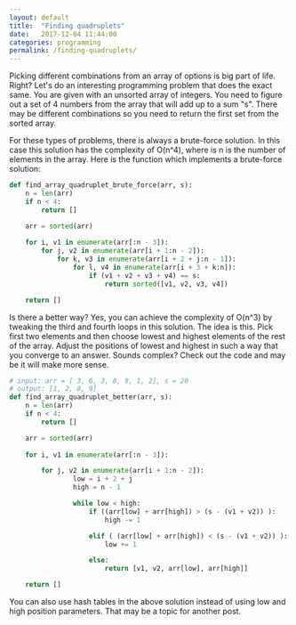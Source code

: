 ```yaml
---
layout: default
title:  "Finding quadruplets"
date:   2017-12-04 11:44:00
categories: programming
permalink: /finding-quadruplets/
---
```


Picking different combinations from an array of options is big part of life. Right? Let's do an interesting programming problem that does the exact same.
You are given with an unsorted array of integers. You need to figure out a set of 4 numbers from the array that will add up to a sum "s". 
There may be different combinations so you need to return the first set from the sorted array.

For these types of problems, there is always a brute-force solution. In this case this solution has the complexity of O(n^4), where is n is the
number of elements in the array. Here is the function which implements a brute-force solution:

```python
def find_array_quadruplet_brute_force(arr, s):
    n = len(arr)
    if n < 4:
        return []

    arr = sorted(arr)
    
    for i, v1 in enumerate(arr[:n - 3]):
        for j, v2 in enumerate(arr[i + 1:n - 2]):
            for k, v3 in enumerate(arr[i + 2 + j:n - 1]):
                for l, v4 in enumerate(arr[i + 3 + k:n]):
                    if (v1 + v2 + v3 + v4) == s:
                        return sorted([v1, v2, v3, v4])

    return []
```

Is there a better way? Yes, you can achieve the complexity of O(n^3) by tweaking the third and fourth loops in this solution. The idea is this.
Pick first two elements and then choose lowest and highest elements of the rest of the array. Adjust the positions of lowest and highest in such a
way that you converge to an answer. Sounds complex? Check out the code and may be it will make more sense.

```python
# input: arr = [ 3, 6, 3, 8, 9, 1, 2], s = 20
# output: [1, 2, 8, 9]
def find_array_quadruplet_better(arr, s):
    n = len(arr)
    if n < 4:
        return []

    arr = sorted(arr)
  
    for i, v1 in enumerate(arr[:n - 3]):

        for j, v2 in enumerate(arr[i + 1:n - 2]):
                low = i + 2 + j
                high = n - 1

                while low < high:
                    if ((arr[low] + arr[high]) > (s - (v1 + v2)) ):
                        high -= 1

                    elif ( (arr[low] + arr[high]) < (s - (v1 + v2)) ):
                        low += 1

                    else:
                        return [v1, v2, arr[low], arr[high]]

    return []
```

You can also use hash tables in the above solution instead of using low and high position parameters. That may be a topic for another post.
